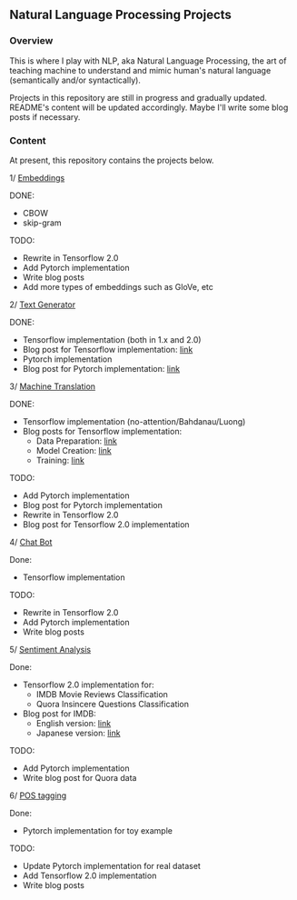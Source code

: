 ## Natural Language Processing Projects

### Overview
This is where I play with NLP, aka Natural Language Processing, the art of teaching machine to understand and mimic human's natural language (semantically and/or syntactically).

Projects in this repository are still in progress and gradually updated. README's content will be updated accordingly. Maybe I'll write some blog posts if necessary.

### Content
At present, this repository contains the projects below.

1/ [Embeddings](https://github.com/ChunML/NLP/tree/master/embeddings)

DONE:
- CBOW
- skip-gram

TODO:
- Rewrite in Tensorflow 2.0
- Add Pytorch implementation
- Write blog posts
- Add more types of embeddings such as GloVe, etc

2/ [Text Generator](https://github.com/ChunML/NLP/tree/master/text_generation)

DONE:
- Tensorflow implementation (both in 1.x and 2.0)
- Blog post for Tensorflow implementation: [link](https://machinetalk.org/2019/02/08/text-generation-with-tensorflow/)
- Pytorch implementation
- Blog post for Pytorch implementation: [link](https://machinetalk.org/2019/02/08/text-generation-with-pytorch/)

3/ [Machine Translation](https://github.com/ChunML/NLP/tree/master/machine_translation)

DONE:
- Tensorflow implementation (no-attention/Bahdanau/Luong)
- Blog posts for Tensorflow implementation:
  - Data Preparation: [link](https://machinetalk.org/2019/02/20/neural-machine-translation-with-tensorflow-data-preparation/)
  - Model Creation: [link](https://machinetalk.org/2019/02/27/neural-machine-translation-with-tensorflow-model-creation/)
  - Training: [link](https://machinetalk.org/2019/03/05/neural-machine-translation-with-tensorflow-training/)
  
TODO:
- Add Pytorch implementation
- Blog post for Pytorch implementation
- Rewrite in Tensorflow 2.0
- Blog post for Tensorflow 2.0 implementation

4/ [Chat Bot](https://github.com/ChunML/NLP/tree/master/chatbot)

Done:
- Tensorflow implementation

TODO:
- Rewrite in Tensorflow 2.0
- Add Pytorch implementation
- Write blog posts

5/ [Sentiment Analysis](https://github.com/ChunML/NLP/tree/master/sentiment_analysis)

Done:
- Tensorflow 2.0 implementation for:
  - IMDB Movie Reviews Classification
  - Quora Insincere Questions Classification
- Blog post for IMDB:
  - English version: [link](https://machinetalk.org/2019/03/18/introduction-to-tensorflow-datasets/)
  - Japanese version: [link](https://machinetalk.org/2019/03/13/introduction-to-tensorflow-datasets-jp/)

TODO:
- Add Pytorch implementation
- Write blog post for Quora data

6/ [POS tagging](https://github.com/ChunML/NLP/tree/master/pos_tagging)

Done:
- Pytorch implementation for toy example

TODO:
- Update Pytorch implementation for real dataset
- Add Tensorflow 2.0 implementation
- Write blog posts
